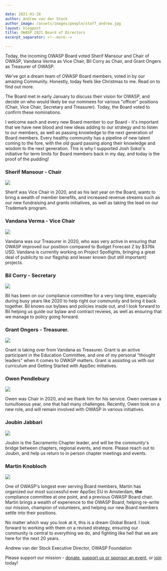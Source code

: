 ```yaml
---

date: 2021-01-26
author: Andrew van der Stock
author_image: /assets/images/people/staff_andrew.jpg
layout: blogpost
title: OWASP 2021 Board of Directors
excerpt_separator: <!--more-->

---
```


Today, the incoming OWASP Board voted Sherif Mansour and Chair of OWASP, Vandana Verma as Vice Chair, Bil Corry as Chair, and Grant Ongers as Treasurer of OWASP. 

We've got a dream team of OWASP Board members, voted in by our amazing Community. Honestly, today feels like Christmas to me. Read on to find out more.

<!--more-->

The Board met in early January to discuss their vision for OWASP, and decide on who would likely be our nominees for various "officer" positions (Chair, Vice Chair, Secretary and Treasurer). Today, the Board voted to confirm these nominations. 

I welcome each and every new Board member to our Board - it's important that we have new blood and new ideas adding to our strategy and to listen to our members, as well as passing knowledge to the next generation of Board members. Every healthy community has a pipeline of new talent coming to the fore, with the old guard passing along their knowledge and wisdom to the next generation. This is why I supported Josh Sokol's initiative for term limits for Board members back in my day, and today is the proof of the pudding!

### Sherif Mansour - Chair

<img src="{{site.baseurl}}/assets/images/people/board-sherif.jpg">

Sherif was Vice Chair in 2020, and as his last year on the Board, wants to bring a wealth of member benefits, and increased revenue streams such as our new fundraising and grants initiatives, as well as taking the lead on our Trademark program. 

### Vandana Verma - Vice Chair

<img src="{{site.baseurl}}/assets/images/people/board-vandana.jpg">

Vandana was our Treasurer in 2020, who was very active in ensuring that OWASP improved our positiion compared to Budget Forecast Z by $376k USD. Vandana is currently working on Project Spotlights, bringing a great deal of publicity to our flagship and lesser known (but still important) projects. 

### Bil Corry - Secretary

<img src="{{site.baseurl}}/assets/images/people/board-bil.jpg">

Bil has been on our compliance committee for a very long time, especially during busy years like 2020 to help right our community and bring it back together. Bil knows our bylaws and policies inside out, and I look forward to Bil helping us guide our bylaw and contract reviews, as well as ensuring that we manage to policy going forward.

### Grant Ongers - Treasurer. 

<img src="{{site.baseurl}}/assets/images/people/board-grant.png">

Grant is taking over from Vandana as Treasurer. Grant is an active participant in the Education Committee, and one of my personal "thought leaders" when it comes to OWASP matters. Grant is assisting us with our curriculum and Getting Started with AppSec initiatives. 

### Owen Pendlebury

<img src="{{site.baseurl}}/assets/images/people/board-owen.jpg">

Owen was Chair in 2020, and we thank him for his service. Owen oversaw a tumultoeous year, one that had many challenges. Recently, Owen took on a new role, and will remain involved with OWASP in various initiatives. 

### Joubin Jabbari

<img src="{{site.baseurl}}/assets/images/people/board-joubin.png">

Joubin is the Sacramento Chapter leader, and will be the community's bridge between chapters, regional events, and more. Please reach out to Joubin, and help us return to in person chapter meetings and events. 

### Martin Knobloch

<img src="{{site.baseurl}}/assets/images/people/board-martin2.png">

One of OWASP's longest ever serving Board members, Martin has organized our most successful ever AppSec EU in Amsterdam, **the** compliance committee at one point, and a previous OWASP Board chair. Martin brings a wealth of experience to the OWASP Board, helping re-write our mission, champion of volunteers, and helping our new Board members settle into their positions. 

No matter which way you look at it, this is a dream Global Board. I look forward to working with them on a revised strategy, ensuring our community is central to everything we do, and fighting like hell that we are here for the next 20 years.

Andrew van der Stock
Executive Director, OWASP Foundation

Please support our mission - [donate](https://owasp.org/donate/), [support us or sponsor an event](https://owasp.org/supporters/), or [join](https://owasp.org/membership/) today!
